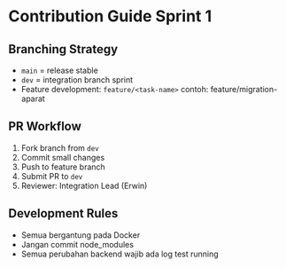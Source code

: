 # Contribution Guide Sprint 1

## Branching Strategy
- `main` = release stable
- `dev` = integration branch sprint
- Feature development:
  `feature/<task-name>`
  contoh:
  feature/migration-aparat

## PR Workflow
1. Fork branch from `dev`
2. Commit small changes
3. Push to feature branch
4. Submit PR to `dev`
5. Reviewer: Integration Lead (Erwin)

## Development Rules
- Semua bergantung pada Docker
- Jangan commit node_modules
- Semua perubahan backend wajib ada log test running
